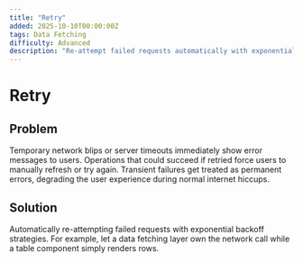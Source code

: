 ```yaml
---
title: "Retry"
added: 2025-10-10T00:00:00Z
tags: Data Fetching
difficulty: Advanced
description: "Re-attempt failed requests automatically with exponential backoff strategies."
---
```

# Retry

## Problem

Temporary network blips or server timeouts immediately show error messages to users. Operations that could succeed if retried force users to manually refresh or try again. Transient failures get treated as permanent errors, degrading the user experience during normal internet hiccups.

## Solution

Automatically re-attempting failed requests with exponential backoff strategies. For example, let a data fetching layer own the network call while a table component simply renders rows.
